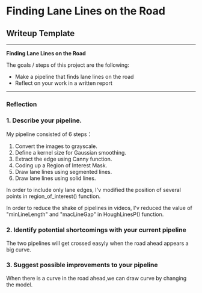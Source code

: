 # **Finding Lane Lines on the Road** 

## Writeup Template


---

**Finding Lane Lines on the Road**

The goals / steps of this project are the following:
* Make a pipeline that finds lane lines on the road
* Reflect on your work in a written report


[//]: # (Image References)

[image1]: ./examples/grayscale.jpg "Grayscale"

---

### Reflection

### 1. Describe your pipeline.

My pipeline consisted of 6 steps：
1. Convert the images to grayscale.
2. Define a kernel size for Gaussian smoothing.
3. Extract the edge using Canny function.
4. Coding up a Region of Interest Mask.
5. Draw lane lines using segmented lines.
6. Draw lane lines using solid lines.


In order to include only lane edges, I'v modified the position of several points in region_of_interest() function.

In order to reduce the shake of pipelines in videos, I'v reduced the value of "minLineLength" and "macLineGap" in HoughLinesP() function.


### 2. Identify potential shortcomings with your current pipeline


The two pipelines will get crossed easyly when the road ahead appears a big curve. 


### 3. Suggest possible improvements to your pipeline
When there is a curve in the road ahead,we can draw curve by changing the model.

